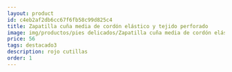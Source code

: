 ```yaml
---
layout: product
id: c4eb2af2db6cc67f6fb58c99d825c4
title: Zapatilla cuña media de cordón elástico y tejido perforado
image: img/productos/pies delicados/Zapatilla cuña media de cordón elástico y tejido perforado=56=destacado3=rojo cutillas.webp
price: 56
tags: destacado3
description: rojo cutillas
order: 1
---
```

